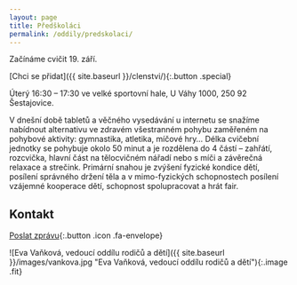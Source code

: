 ```yaml
---
layout: page
title: Předškoláci
permalink: /oddily/predskolaci/
---
```


Začínáme cvičit 19. září.

[Chci se přidat]({{ site.baseurl }}/clenstvi/){:.button .special}

Úterý 16:30 – 17:30 ve velké sportovní hale, U Váhy 1000, 250 92 Šestajovice.

V dnešní době tabletů a věčného vysedávání u internetu se snažíme nabídnout alternativu ve zdravém všestranném pohybu zaměřeném na pohybové aktivity: gymnastika, atletika, míčové hry…  Délka cvičební jednotky se pohybuje okolo 50 minut a je rozdělena do 4 částí – zahřátí, rozcvička, hlavní část na tělocvičném nářadí nebo s míči a závěrečná relaxace a strečink.
Primární snahou je zvýšení fyzické kondice dětí, posílení správného držení těla a v mimo-fyzických schopnostech posílení vzájemné kooperace dětí, schopnost spolupracovat a hrát fair.

## Kontakt

[Poslat zprávu](#f){:.button .icon .fa-envelope}

![Eva Vaňková, vedoucí oddílu rodičů a dětí]({{ site.baseurl }}/images/vankova.jpg "Eva Vaňková, vedoucí oddílu rodičů a dětí"){:.image .fit}